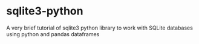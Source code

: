 # sqlite3-python
A very brief tutorial of sqlite3 python library to work with SQLite databases using python and pandas dataframes
